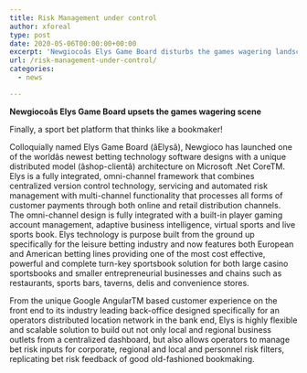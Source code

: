 ```yaml
---
title: Risk Management under control
author: xforeal 
type: post
date: 2020-05-06T00:00:00+00:00
excerpt: 'Newgiocoâs Elys Game Board disturbs the games wagering landscapeFinally, a game wager stage that adopts the thought process of a bookmaker!Colloquially named Elys Game Board (âElysâ), Newgioco has propelled one of the worldâs most up to date wagering innovation programming plans with an extraordinary disseminated model (âshop-clientâ) design on Microsoft  '
url: /risk-management-under-control/
categories:
  - news

---
```

**Newgiocoâs Elys Game Board upsets the games wagering scene** 

Finally, a sport bet platform that thinks like a bookmaker!

Colloquially named Elys Game Board (âElysâ), Newgioco has launched one of the worldâs newest betting technology software designs with a unique distributed model (âshop-clientâ) architecture on Microsoft .Net CoreTM. Elys is a fully integrated, omni-channel framework that combines centralized version control technology, servicing and automated risk management with multi-channel functionality that processes all forms of customer payments through both online and retail distribution channels. The omni-channel design is fully integrated with a built-in player gaming account management, adaptive business intelligence, virtual sports and live sports book. Elys technology is purpose built from the ground up specifically for the leisure betting industry and now features both European and American betting lines providing one of the most cost effective, powerful and complete turn-key sportsbook solution for both large casino sportsbooks and smaller entrepreneurial businesses and chains such as restaurants, sports bars, taverns, delis and convenience stores.

From the unique Google AngularTM based customer experience on the front end to its industry leading back-office designed specifically for an operators distributed location network in the bank end, Elys is highly flexible and scalable solution to build out not only local and regional business outlets from a centralized dashboard, but also allows operators to manage bet risk inputs for corporate, regional and local and personnel risk filters, replicating bet risk feedback of good old-fashioned bookmaking.